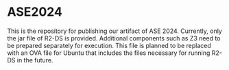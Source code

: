 # ASE2024
This is the repository for publishing our artifact of ASE 2024.
Currently, only the jar file of R2-DS is provided. Additional components such as Z3 need to be prepared separately for execution.
This file is planned to be replaced with an OVA file for Ubuntu that includes the files necessary for running R2-DS in the future.
